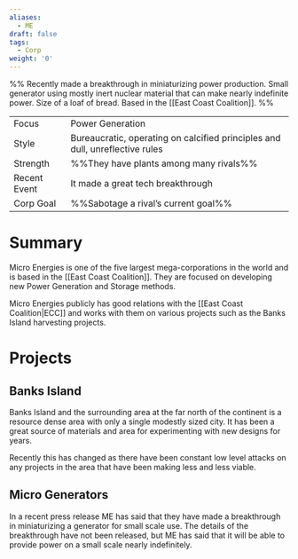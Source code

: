 ```yaml
---
aliases:
  - ME
draft: false
tags:
  - Corp
weight: '0'
---
```

%%
Recently made a breakthrough in miniaturizing power production. Small generator using mostly inert nuclear material that can make nearly indefinite power. Size of a loaf of bread.
Based in the [[East Coast Coalition]].
%%

|                                          |                                                                              |
| ---------------------------------------- | ---------------------------------------------------------------------------- |
| <span class="leftTH">Focus</span>        | Power Generation                                                             |
| <span class="leftTH">Style</span>        | Bureaucratic, operating on calcified principles and dull, unreflective rules |
| <span class="leftTH">Strength</span>     | %%They have plants among many rivals%%                                       |
| <span class="leftTH">Recent Event</span> | It made a great tech breakthrough                                            |
| <span class="leftTH">Corp Goal</span>    | %%Sabotage a rival’s current goal%%                                          |

# Summary

Micro Energies is one of the five largest mega-corporations in the world and is based in the [[East Coast Coalition]]. They are focused on developing new Power Generation and Storage methods.

Micro Energies publicly has good relations with the [[East Coast Coalition|ECC]] and works with them on various projects such as the Banks Island harvesting projects.

# Projects
## Banks Island
Banks Island and the surrounding area at the far north of the continent is a resource dense area with only a single modestly sized city. It has been a great source of materials and area for experimenting with new designs for years.

Recently this has changed as there have been constant low level attacks on any projects in the area that have been making less and less viable.
## Micro Generators
In a recent press release ME has said that they have made a breakthrough in miniaturizing a generator for small scale use. The details of the breakthrough have not been released, but ME has said that it will be able to provide power on a small scale nearly indefinitely.